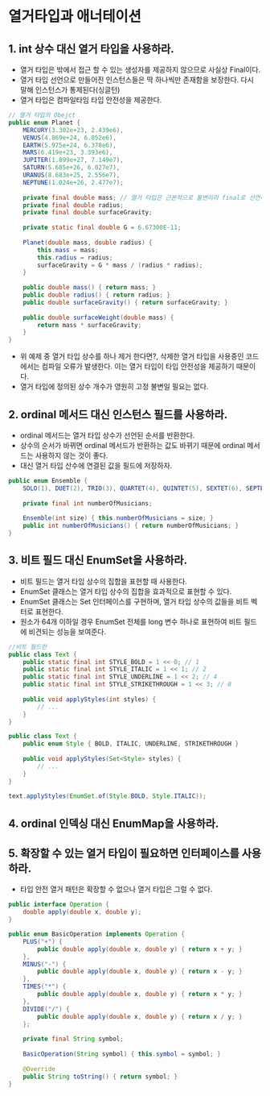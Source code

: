 # 열거타입과 애너테이션

## 1. int 상수 대신 열거 타입을 사용하라.
- 열거 타입은 밖에서 접근 할 수 있는 생성자를 제공하지 않으므로 사실상 Final이다.
- 열거 타입 선언으로 만들어진 인스턴스들은 딱 하나씩만 존재함을 보장한다. 다시 말해 인스턴스가 통제된다(싱글턴)
- 열거 타입은 컴파일타임 타입 안전성을 제공한다.

```Java
// 열거 타입의 Obejct
public enum Planet {
    MERCURY(3.302e+23, 2.439e6),
    VENUS(4.869e+24, 6.052e6),
    EARTH(5.975e+24, 6.378e6),
    MARS(6.419e+23, 3.393e6),
    JUPITER(1.899e+27, 7.149e7),
    SATURN(5.685e+26, 6.027e7),
    URANUS(8.683e+25, 2.556e7),
    NEPTUNE(1.024e+26, 2.477e7);
    
    private final double mass; // 열거 타입은 근본적으로 불변이라 final로 선언해야 한다.
    private final double radius;
    private final double surfaceGravity;
    
    private static final double G = 6.67300E-11;
    
    Planet(double mass, double radius) {
        this.mass = mass;
        this.radius = radius;
        surfaceGravity = G * mass / (radius * radius);
    }
    
    public double mass() { return mass; }
    public double radius() { return radius; }
    public double surfaceGravity() { return surfaceGravity; }
    
    public double surfaceWeight(double mass) {
        return mass * surfaceGravity;
    }
}
```

- 위 예제 중 열거 타입 상수를 하나 제거 한다면?, 삭제한 열거 타입을 사용중인 코드에서는 컴파일 오류가 발생한다. 이는 열거 타입이 타입 안전성을 제공하기 때문이다.
- 열거 타입에 정의된 상수 개수가 영원히 고정 불변일 필요는 없다.

## 2. ordinal 메서드 대신 인스턴스 필드를 사용하라.
- ordinal 메서드는 열거 타입 상수가 선언된 순서를 반환한다.
- 상수의 순서가 바뀌면 ordinal 메서드가 반환하는 값도 바뀌기 때문에 ordinal 메서드는 사용하지 않는 것이 좋다.
- 대신 열거 타입 산수에 연결된 값을 필드에 저장하자.

```Java
public enum Ensemble {
    SOLO(1), DUET(2), TRIO(3), QUARTET(4), QUINTET(5), SEXTET(6), SEPTET(7), OCTET(8), DOUBLE_QUARTET(8), NONET(9), DECTET(10);
    
    private final int numberOfMusicians;
    
    Ensemble(int size) { this.numberOfMusicians = size; }
    public int numberOfMusicians() { return numberOfMusicians; }
}
```

## 3. 비트 필드 대신 EnumSet을 사용하라.
- 비트 필드는 열거 타입 상수의 집합을 표현할 때 사용한다.
- EnumSet 클래스는 열거 타입 상수의 집합을 효과적으로 표현할 수 있다.
- EnumSet 클래스는 Set 인터페이스를 구현하며, 열거 타입 상수의 값들을 비트 벡터로 표현한다.
- 원소가  64개 이하일 경우 EnumSet 전체를 long 변수 하나로 표현하여 비트 필드에 비견되는 성능을 보여준다.


```Java
//비트 필드란
public class Text {
    public static final int STYLE_BOLD = 1 << 0; // 1
    public static final int STYLE_ITALIC = 1 << 1; // 2
    public static final int STYLE_UNDERLINE = 1 << 2; // 4
    public static final int STYLE_STRIKETHROUGH = 1 << 3; // 8
    
    public void applyStyles(int styles) {
        // ...
    }
}
```

```Java
public class Text {
    public enum Style { BOLD, ITALIC, UNDERLINE, STRIKETHROUGH }
    
    public void applyStyles(Set<Style> styles) {
        // ...
    }
}
    
text.applyStyles(EnumSet.of(Style.BOLD, Style.ITALIC));
```

## 4. ordinal 인덱싱 대신 EnumMap을 사용하라.


## 5. 확장할 수 있는 열거 타입이 필요하면 인터페이스를 사용하라.
- 타입 안전 열거 패턴은 확장할 수 없으나 열거 타입은 그럴 수 없다.

```Java
public interface Operation {
    double apply(double x, double y);
}

public enum BasicOperation implements Operation {
    PLUS("+") {
        public double apply(double x, double y) { return x + y; }
    },
    MINUS("-") {
        public double apply(double x, double y) { return x - y; }
    },
    TIMES("*") {
        public double apply(double x, double y) { return x * y; }
    },
    DIVIDE("/") {
        public double apply(double x, double y) { return x / y; }
    };
    
    private final String symbol;
    
    BasicOperation(String symbol) { this.symbol = symbol; }
    
    @Override
    public String toString() { return symbol; }
}
```